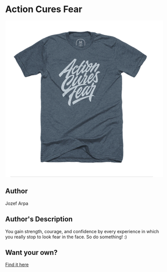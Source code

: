 # Action Cures Fear

<img src="action-cures-fear.png" />

## Author

Jozef Arpa

## Author's Description

You gain strength, courage, and confidence by every experience in which you really stop to look fear in the face. So do something! :)

## Want your own?

<a href="https://cottonbureau.com/products/action-cures-fear" alt="Buy Now">Find it here</a>
